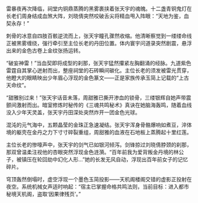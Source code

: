 

雷暴夜再次降临，祠堂内铜鼎蒸腾的黑雾裹挟着张天宇的魂魄。十二盏青铜鬼灯在长老们周身结成血煞大阵，刘晓倩突然咬破舌尖将精血甩入阵眼：“天地为鉴，血契永存！”

刺骨的冰意自四肢百骸逆流而上，张天宇瞳孔骤然收缩。他清晰察觉到一缕缕命线正被黑雾缠绕，强行牵引至主位长老的丹田位置。体内寰宇问道录突然剧震，悬浮出来的金色古卷上金纹张扬运转。

“破妄神雷！”当血契即将成型的刹那，张天宇猛然攥紧左胸翻涌的经脉。九道紫色雷霆自其掌心迸射而出，整座祠堂的石砖瞬间碳化。主位长老的须发被雷光贯穿，他瞪大的眼睛映出少年眉心浮现的金色篆文——正是家族传承玉简上记载的“上古天命纹”。

“甜雅别过来！”张天宇话音未落，周甜雅已撕开渗血的锁骨，三缕银辉自她声带震颤间激射而出。暗室修炼时秘传的《三魂共鸣秘术》真诀在她脑海轰鸣，随着血线没入少年天灵盖，张天宇丹田深处突然炸开一团金色光球。

混沌的元气海中，五颗晶莹的金珠正急速凝结。张天宇浑身骨骼爆响如煮豆，淬体境的躯壳在金丹之力下寸寸碎裂重组，周甜雅的血液在石地板上蒸腾起十里红莲。

主位长老的惨嚎声中，张天宇的剑气已如银河倾泻。剑锋掠过刘晓倩脖颈的刹那，那双曾温柔注视他的杏眼突然浮现金色涟漪。“百年前我为爱背叛金丹境的林公子，被镇压在轮回劫中幻化人形...”她的长发无风自动，浮现出百年前女子的记忆碎片。

穹顶轰然倒塌时，虚空浮现一个墨色玉简投影——天机阁楼阁交错的虚影正投射在夜空。系统机械女声适时响起：“宿主已掌握命格共鸣法则，当前目标：进入都市秘境天机阁，盗取‘因果律残页’。”